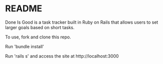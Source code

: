 # README

Done Is Good is a task tracker built in Ruby on Rails that allows users to set larger goals based on short tasks.

To use, fork and clone this repo.

Run 'bundle install'

Run 'rails s' and access the site at http://localhost:3000
